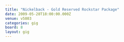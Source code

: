 ```yaml
---
title: "Nickelback - Gold Reserved Rockstar Package"
date: 2009-05-28T18:00:00.000Z
venue: v5803
categories: gig
board: 8
layout: gig
---
```

